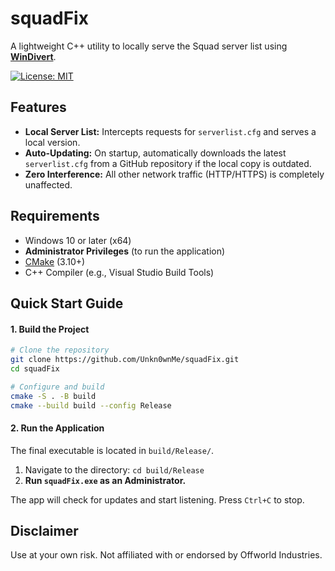 # squadFix

A lightweight C++ utility to locally serve the Squad server list using **[WinDivert](https://www.reqrypt.org/windivert.html)**.

[![License: MIT](https://img.shields.io/badge/License-MIT-blue.svg)](LICENSE)

## Features

-   **Local Server List:** Intercepts requests for `serverlist.cfg` and serves a local version.
-   **Auto-Updating:** On startup, automatically downloads the latest `serverlist.cfg` from a GitHub repository if the local copy is outdated.
-   **Zero Interference:** All other network traffic (HTTP/HTTPS) is completely unaffected.

## Requirements

-   Windows 10 or later (x64)
-   **Administrator Privileges** (to run the application)
-   [CMake](https://cmake.org/download/) (3.10+)
-   C++ Compiler (e.g., Visual Studio Build Tools)

## Quick Start Guide

#### 1. Build the Project

```sh
# Clone the repository
git clone https://github.com/Unkn0wnMe/squadFix.git
cd squadFix

# Configure and build
cmake -S . -B build
cmake --build build --config Release
```

#### 2. Run the Application

The final executable is located in `build/Release/`.

1.  Navigate to the directory: `cd build/Release`
2.  **Run `squadFix.exe` as an Administrator.**

The app will check for updates and start listening. Press `Ctrl+C` to stop.

## Disclaimer
Use at your own risk. Not affiliated with or endorsed by Offworld Industries.

